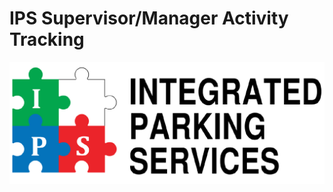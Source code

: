 # IPS Supervisor/Manager Activity Tracking

<img src="/assets/images/logo.png" alt="IPS Logo" style="max-width: 100%;">

